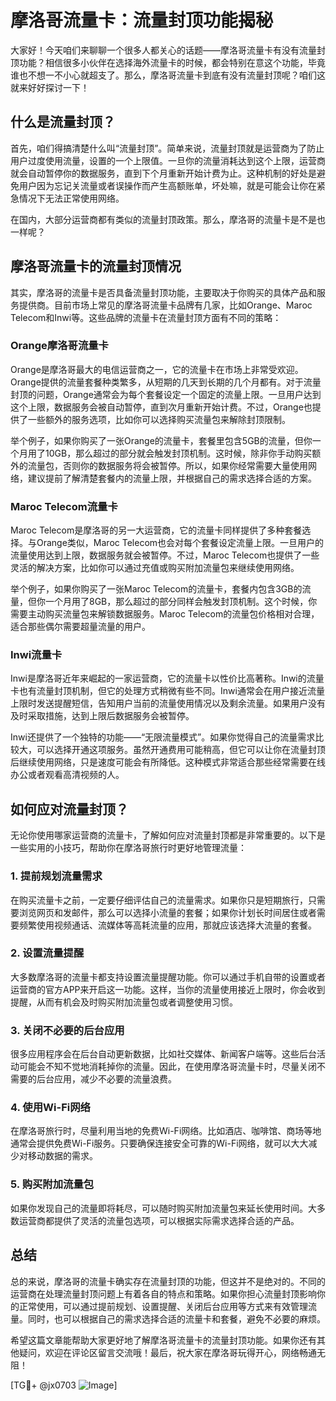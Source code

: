 # 摩洛哥流量卡：流量封顶功能揭秘

大家好！今天咱们来聊聊一个很多人都关心的话题——摩洛哥流量卡有没有流量封顶功能？相信很多小伙伴在选择海外流量卡的时候，都会特别在意这个功能，毕竟谁也不想一不小心就超支了。那么，摩洛哥流量卡到底有没有流量封顶呢？咱们这就来好好探讨一下！

## 什么是流量封顶？

首先，咱们得搞清楚什么叫“流量封顶”。简单来说，流量封顶就是运营商为了防止用户过度使用流量，设置的一个上限值。一旦你的流量消耗达到这个上限，运营商就会自动暂停你的数据服务，直到下个月重新开始计费为止。这种机制的好处是避免用户因为忘记关流量或者误操作而产生高额账单，坏处嘛，就是可能会让你在紧急情况下无法正常使用网络。

在国内，大部分运营商都有类似的流量封顶政策。那么，摩洛哥的流量卡是不是也一样呢？

## 摩洛哥流量卡的流量封顶情况

其实，摩洛哥的流量卡是否具备流量封顶功能，主要取决于你购买的具体产品和服务提供商。目前市场上常见的摩洛哥流量卡品牌有几家，比如Orange、Maroc Telecom和Inwi等。这些品牌的流量卡在流量封顶方面有不同的策略：

### Orange摩洛哥流量卡

Orange是摩洛哥最大的电信运营商之一，它的流量卡在市场上非常受欢迎。Orange提供的流量套餐种类繁多，从短期的几天到长期的几个月都有。对于流量封顶的问题，Orange通常会为每个套餐设定一个固定的流量上限。一旦用户达到这个上限，数据服务会被自动暂停，直到次月重新开始计费。不过，Orange也提供了一些额外的服务选项，比如你可以选择购买流量包来解除封顶限制。

举个例子，如果你购买了一张Orange的流量卡，套餐里包含5GB的流量，但你一个月用了10GB，那么超过的部分就会触发封顶机制。这时候，除非你手动购买额外的流量包，否则你的数据服务将会被暂停。所以，如果你经常需要大量使用网络，建议提前了解清楚套餐内的流量上限，并根据自己的需求选择合适的方案。

### Maroc Telecom流量卡

Maroc Telecom是摩洛哥的另一大运营商，它的流量卡同样提供了多种套餐选择。与Orange类似，Maroc Telecom也会对每个套餐设定流量上限。一旦用户的流量使用达到上限，数据服务就会被暂停。不过，Maroc Telecom也提供了一些灵活的解决方案，比如你可以通过充值或购买附加流量包来继续使用网络。

举个例子，如果你购买了一张Maroc Telecom的流量卡，套餐内包含3GB的流量，但你一个月用了8GB，那么超过的部分同样会触发封顶机制。这个时候，你需要主动购买流量包来解锁数据服务。Maroc Telecom的流量包价格相对合理，适合那些偶尔需要超量流量的用户。

### Inwi流量卡

Inwi是摩洛哥近年来崛起的一家运营商，它的流量卡以性价比高著称。Inwi的流量卡也有流量封顶机制，但它的处理方式稍微有些不同。Inwi通常会在用户接近流量上限时发送提醒短信，告知用户当前的流量使用情况以及剩余流量。如果用户没有及时采取措施，达到上限后数据服务会被暂停。

Inwi还提供了一个独特的功能——“无限流量模式”。如果你觉得自己的流量需求比较大，可以选择开通这项服务。虽然开通费用可能稍高，但它可以让你在流量封顶后继续使用网络，只是速度可能会有所降低。这种模式非常适合那些经常需要在线办公或者观看高清视频的人。

## 如何应对流量封顶？

无论你使用哪家运营商的流量卡，了解如何应对流量封顶都是非常重要的。以下是一些实用的小技巧，帮助你在摩洛哥旅行时更好地管理流量：

### 1. 提前规划流量需求

在购买流量卡之前，一定要仔细评估自己的流量需求。如果你只是短期旅行，只需要浏览网页和发邮件，那么可以选择小流量的套餐；如果你计划长时间居住或者需要频繁使用视频通话、流媒体等高耗流量的应用，那就应该选择大流量的套餐。

### 2. 设置流量提醒

大多数摩洛哥的流量卡都支持设置流量提醒功能。你可以通过手机自带的设置或者运营商的官方APP来开启这一功能。这样，当你的流量使用接近上限时，你会收到提醒，从而有机会及时购买附加流量包或者调整使用习惯。

### 3. 关闭不必要的后台应用

很多应用程序会在后台自动更新数据，比如社交媒体、新闻客户端等。这些后台活动可能会不知不觉地消耗掉你的流量。因此，在使用摩洛哥流量卡时，尽量关闭不需要的后台应用，减少不必要的流量浪费。

### 4. 使用Wi-Fi网络

在摩洛哥旅行时，尽量利用当地的免费Wi-Fi网络。比如酒店、咖啡馆、商场等地通常会提供免费Wi-Fi服务。只要确保连接安全可靠的Wi-Fi网络，就可以大大减少对移动数据的需求。

### 5. 购买附加流量包

如果你发现自己的流量即将耗尽，可以随时购买附加流量包来延长使用时间。大多数运营商都提供了灵活的流量包选项，可以根据实际需求选择合适的产品。

## 总结

总的来说，摩洛哥的流量卡确实存在流量封顶的功能，但这并不是绝对的。不同的运营商在处理流量封顶问题上有着各自的特点和策略。如果你担心流量封顶影响你的正常使用，可以通过提前规划、设置提醒、关闭后台应用等方式来有效管理流量。同时，也可以根据自己的需求选择合适的流量卡和套餐，避免不必要的麻烦。

希望这篇文章能帮助大家更好地了解摩洛哥流量卡的流量封顶功能。如果你还有其他疑问，欢迎在评论区留言交流哦！最后，祝大家在摩洛哥玩得开心，网络畅通无阻！

[TG💪+ @jx0703 ![Image](https://github.com/user-attachments/assets/dbca1d08-cadb-493c-b0ec-ad6f7a83f270)]